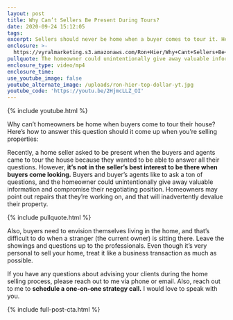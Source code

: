 ```yaml
---
layout: post
title: Why Can’t Sellers Be Present During Tours?
date: 2020-09-24 15:12:05
tags:
excerpt: Sellers should never be home when a buyer comes to tour it. Here’s why.
enclosure: >-
  https://vyralmarketing.s3.amazonaws.com/Ron+Hier/Why+Cant+Sellers+Be+Present+During+Tours_.mp4
pullquote: The homeowner could unintentionally give away valuable information.
enclosure_type: video/mp4
enclosure_time:
use_youtube_image: false
youtube_alternate_image: /uploads/ron-hier-top-dollar-yt.jpg
youtube_code: 'https://youtu.be/2HjmcLLZ_OI'
---
```


{% include youtube.html %}

Why can’t homeowners be home when buyers come to tour their house? Here’s how to answer this question should it come up when you’re selling properties:&nbsp;

Recently, a home seller asked to be present when the buyers and agents came to tour the house because they wanted to be able to answer all their questions. However, **it’s not in the seller’s best interest to be there when buyers come looking.** Buyers and buyer’s agents like to ask a ton of questions, and the homeowner could unintentionally give away valuable information and compromise their negotiating position. Homeowners may point out repairs that they’re working on, and that will inadvertently devalue their property.&nbsp;

{% include pullquote.html %}

Also, buyers need to envision themselves living in the home, and that’s difficult to do when a stranger (the current owner) is sitting there. Leave the showings and questions up to the professionals. Even though it’s very personal to sell your home, treat it like a business transaction as much as possible.&nbsp;

If you have any questions about advising your clients during the home selling process, please reach out to me via phone or email. Also, reach out to me to **schedule a one-on-one strategy call.** I would love to speak with you.&nbsp;

{% include full-post-cta.html %}